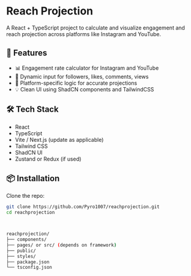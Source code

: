# Reach Projection

A React + TypeScript project to calculate and visualize engagement and reach projection across platforms like Instagram and YouTube.

## 🚀 Features

- 📊 Engagement rate calculator for Instagram and YouTube
- 🔢 Dynamic input for followers, likes, comments, views
- 🎯 Platform-specific logic for accurate projections
- 💡 Clean UI using ShadCN components and TailwindCSS

## 🛠 Tech Stack

- React
- TypeScript
- Vite / Next.js (update as applicable)
- Tailwind CSS
- ShadCN UI
- Zustand or Redux (if used)

## 📦 Installation

Clone the repo:

```bash
git clone https://github.com/Pyro1007/reachprojection.git
cd reachprojection



reachprojection/
├── components/
├── pages/ or src/ (depends on framework)
├── public/
├── styles/
├── package.json
└── tsconfig.json
